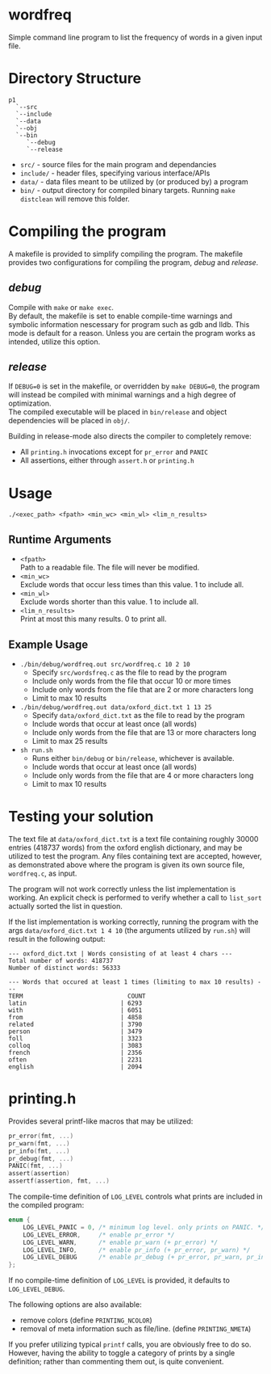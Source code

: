 # wordfreq
Simple command line program to list the frequency of words in a given input file.  

# Directory Structure
```
p1
  `--src
  `--include
  `--data
  `--obj
  `--bin
     `--debug
     `--release
```

* `src/` - source files for the main program and dependancies
* `include/` - header files, specifying various interface/APIs
* `data/` - data files meant to be utilized by (or produced by) a program
* `bin/` - output directory for compiled binary targets. Running `make distclean` will remove this folder.


# Compiling the program
A makefile is provided to simplify compiling the program. The makefile provides two configurations for compiling the program, _debug_ and _release_.  

## _debug_
Compile with `make` or `make exec`.  
By default, the makefile is set to enable compile-time warnings and symbolic information nescessary for program such as gdb and lldb.
This mode is default for a reason. Unless you are certain the program works as intended, utilize this option.

## _release_
If `DEBUG=0` is set in the makefile, or overridden by `make DEBUG=0`, the program will instead be compiled with minimal warnings and a high degree of optimization.  
The compiled executable will be placed in `bin/release` and object dependencies will be placed in `obj/`. 

Building in release-mode also directs the compiler to completely remove:
* All `printing.h` invocations except for `pr_error` and `PANIC`
* All assertions, either through `assert.h` or `printing.h`


# Usage
`./<exec_path> <fpath> <min_wc> <min_wl> <lim_n_results>`

## Runtime Arguments
* `<fpath>`  
Path to a readable file. The file will never be modified.
* `<min_wc>`  
Exclude words that occur less times than this value. 1 to include all.
* `<min_wl>`  
Exclude words shorter than this value. 1 to include all.
* `<lim_n_results>`  
Print at most this many results. 0 to print all.

## Example Usage
* `./bin/debug/wordfreq.out src/wordfreq.c 10 2 10`  
    * Specify `src/wordsfreq.c` as the file to read by the program
    * Include only words from the file that occur 10 or more times
    * Include only words from the file that are 2 or more characters long
    * Limit to max 10 results
* `./bin/debug/wordfreq.out data/oxford_dict.txt 1 13 25`  
    * Specify `data/oxford_dict.txt` as the file to read by the program
    * Include words that occur at least once (all words)
    * Include only words from the file that are 13 or more characters long
    * Limit to max 25 results
* `sh run.sh`  
    * Runs either `bin/debug` or `bin/release`, whichever is available.
    * Include words that occur at least once (all words)
    * Include only words from the file that are 4 or more characters long
    * Limit to max 10 results


# Testing your solution
The text file at `data/oxford_dict.txt` is a text file containing roughly 30000 entries (418737 words) from the oxford english dictionary, and may be utilized to test the program. Any files containing text are accepted, however, as demonstrated above where the program is given its own source file, `wordfreq.c`, as input.

The program will not work correctly unless the list implementation is working. An explicit check is performed to verify whether a call to `list_sort` actually sorted the list in question. 

If the list implementation is working correctly, running the program with the args `data/oxford_dict.txt 1 4 10` (the arguments utilized by `run.sh`) will result in the following output:

```log
--- oxford_dict.txt | Words consisting of at least 4 chars ---
Total number of words: 418737
Number of distinct words: 56333

--- Words that occured at least 1 times (limiting to max 10 results) ---
TERM                             COUNT
latin                          | 6293
with                           | 6051
from                           | 4858
related                        | 3790
person                         | 3479
foll                           | 3323
colloq                         | 3083
french                         | 2356
often                          | 2231
english                        | 2094
```


# printing.h
Provides several printf-like macros that may be utilized:
```c
pr_error(fmt, ...)
pr_warn(fmt, ...)
pr_info(fmt, ...)
pr_debug(fmt, ...)
PANIC(fmt, ...)
assert(assertion)
assertf(assertion, fmt, ...)
```

The compile-time definition of `LOG_LEVEL` controls what prints are included in the compiled program:
```c
enum {
    LOG_LEVEL_PANIC = 0, /* minimum log level. only prints on PANIC. */
    LOG_LEVEL_ERROR,     /* enable pr_error */
    LOG_LEVEL_WARN,      /* enable pr_warn (+ pr_error) */
    LOG_LEVEL_INFO,      /* enable pr_info (+ pr_error, pr_warn) */
    LOG_LEVEL_DEBUG      /* enable pr_debug (+ pr_error, pr_warn, pr_info) */
};
```
If no compile-time definition of `LOG_LEVEL` is provided, it defaults to `LOG_LEVEL_DEBUG`.  

The following options are also available:
* remove colors (define `PRINTING_NCOLOR`)
* removal of meta information such as file/line. (define `PRINTING_NMETA`)

If you prefer utilizing typical `printf` calls, you are obviously free to do so. However, having the ability to toggle a category of prints by a single definition; rather than commenting them out, is quite convenient.

